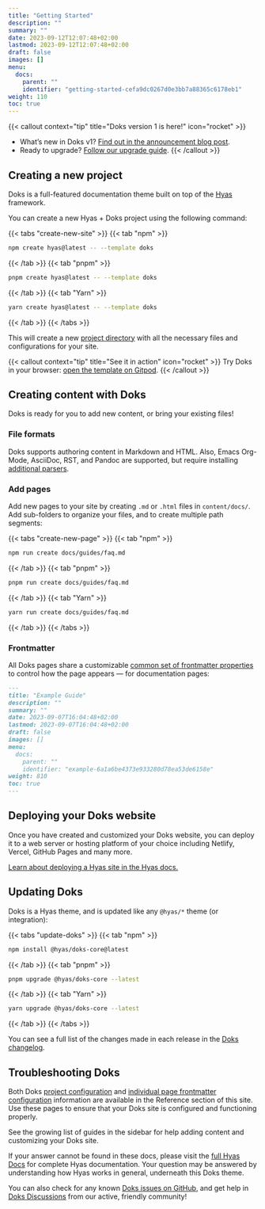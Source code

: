 ```yaml
---
title: "Getting Started"
description: ""
summary: ""
date: 2023-09-12T12:07:48+02:00
lastmod: 2023-09-12T12:07:48+02:00
draft: false
images: []
menu:
  docs:
    parent: ""
    identifier: "getting-started-cefa9dc0267d0e3bb7a88365c6178eb1"
weight: 110
toc: true
---
```


{{< callout context="tip" title="Doks version 1 is here!" icon="rocket" >}}
- What’s new in Doks v1? [Find out in the announcement blog post](/blog/doks-1/).
- Ready to upgrade? [Follow our upgrade guide](/docs/guides/upgrade-to-v1/).
{{< /callout >}}

## Creating a new project

Doks is a full-featured documentation theme built on top of the [Hyas](https://gethyas.com/) framework.

You can create a new Hyas + Doks project using the following command:

{{< tabs "create-new-site" >}}
{{< tab "npm" >}}

```bash
npm create hyas@latest -- --template doks
```

{{< /tab >}}
{{< tab "pnpm" >}}

```bash
pnpm create hyas@latest -- --template doks
```

{{< /tab >}}
{{< tab "Yarn" >}}

```bash
yarn create hyas@latest -- --template doks
```

{{< /tab >}}
{{< /tabs >}}

This will create a new [project directory](/docs/guides/project-structure/) with all the necessary files and configurations for your site.

{{< callout context="tip" title="See it in action" icon="rocket" >}}
Try Doks in your browser: [open the template on Gitpod](https://gitpod.io/#https://github.com/gethyas/doks).
{{< /callout >}}

## Creating content with Doks

Doks is ready for you to add new content, or bring your existing files!

### File formats

Doks supports authoring content in Markdown and HTML. Also, Emacs Org-Mode, AsciiDoc, RST, and Pandoc are supported, but require installing [additional parsers](https://gohugo.io/content-management/formats/#list-of-content-formats).

### Add pages

Add new pages to your site by creating `.md` or `.html` files in `content/docs/`. Add sub-folders to organize your files, and to create multiple path segments:

{{< tabs "create-new-page" >}}
{{< tab "npm" >}}

```bash
npm run create docs/guides/faq.md
```

{{< /tab >}}
{{< tab "pnpm" >}}

```bash
pnpm run create docs/guides/faq.md
```

{{< /tab >}}
{{< tab "Yarn" >}}

```bash
yarn run create docs/guides/faq.md
```

{{< /tab >}}
{{< /tabs >}}

### Frontmatter

All Doks pages share a customizable [common set of frontmatter properties](/reference/frontmatter/) to control how the page appears — for documentation pages:

```md
---
title: "Example Guide"
description: ""
summary: ""
date: 2023-09-07T16:04:48+02:00
lastmod: 2023-09-07T16:04:48+02:00
draft: false
images: []
menu:
  docs:
    parent: ""
    identifier: "example-6a1a6be4373e933280d78ea53de6158e"
weight: 810
toc: true
---
```

## Deploying your Doks website

Once you have created and customized your Doks website, you can deploy it to a web server or hosting platform of your choice including Netlify, Vercel, GitHub Pages and many more.

[Learn about deploying a Hyas site in the Hyas docs.](https://docs.gethyas.com/guides/deploy/)

## Updating Doks

Doks is a Hyas theme, and is updated like any `@hyas/*` theme (or integration):

{{< tabs "update-doks" >}}
{{< tab "npm" >}}

```bash
npm install @hyas/doks-core@latest
```

{{< /tab >}}
{{< tab "pnpm" >}}

```bash
pnpm upgrade @hyas/doks-core --latest
```

{{< /tab >}}
{{< tab "Yarn" >}}

```bash
yarn upgrade @hyas/doks-core --latest
```

{{< /tab >}}
{{< /tabs >}}

You can see a full list of the changes made in each release in the [Doks changelog](https://github.com/gethyas/doks-core/blob/main/CHANGELOG.md).

## Troubleshooting Doks

Both Doks [project configuration](/reference/configuration/) and [individual page frontmatter configuration](/reference/frontmatter/) information are available in the Reference section of this site. Use these pages to ensure that your Doks site is configured and functioning properly.

See the growing list of guides in the sidebar for help adding content and customizing your Doks site.

If your answer cannot be found in these docs, please visit the [full Hyas Docs](https://docs.gethyas.com/) for complete Hyas documentation. Your question may be answered by understanding how Hyas works in general, underneath this Doks theme.

You can also check for any known [Doks issues on GitHub](https://github.com/gethyas/doks/issues), and get help in [Doks Discussions](https://github.com/gethyas/doks/discussions) from our active, friendly community!
